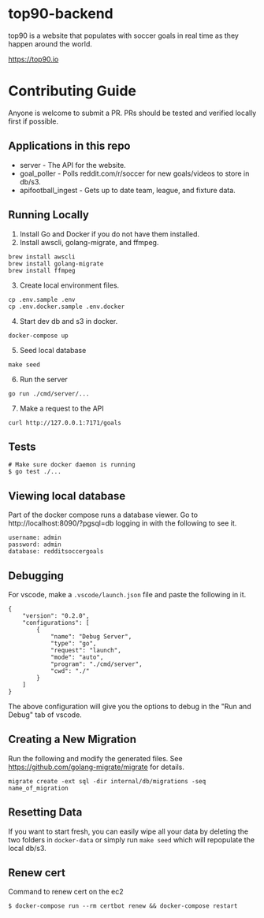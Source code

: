 # top90-backend

top90 is a website that populates with soccer goals in real time as they happen around the world.

https://top90.io

# Contributing Guide
Anyone is welcome to submit a PR. PRs should be tested and verified locally first if possible.

## Applications in this repo
- server - The API for the website.
- goal_poller - Polls reddit.com/r/soccer for new goals/videos to store in db/s3.
- apifootball_ingest - Gets up to date team, league, and fixture data.

## Running Locally
1. Install Go and Docker if you do not have them installed.
2. Install awscli, golang-migrate, and ffmpeg.
```
brew install awscli
brew install golang-migrate
brew install ffmpeg
```
3. Create local environment files.
```
cp .env.sample .env
cp .env.docker.sample .env.docker
```
4. Start dev db and s3 in docker.
```
docker-compose up
```
5. Seed local database
```
make seed
```
6. Run the server
```
go run ./cmd/server/...
```
7. Make a request to the API
```
curl http://127.0.0.1:7171/goals
```

## Tests
```
# Make sure docker daemon is running
$ go test ./...
```

## Viewing local database
Part of the docker compose runs a database viewer. Go to http://localhost:8090/?pgsql=db logging in with the following to see it.
```
username: admin
password: admin
database: redditsoccergoals
```

## Debugging
For vscode, make a `.vscode/launch.json` file and paste the following in it.
```
{
    "version": "0.2.0",
    "configurations": [
        {
            "name": "Debug Server",
            "type": "go",
            "request": "launch",
            "mode": "auto",
            "program": "./cmd/server",
            "cwd": "./"
        }
    ]
}
```
The above configuration will give you the options to debug in the "Run and Debug" tab of vscode.

## Creating a New Migration
Run the following and modify the generated files. See https://github.com/golang-migrate/migrate for details.
```
migrate create -ext sql -dir internal/db/migrations -seq name_of_migration
```

## Resetting Data
If you want to start fresh, you can easily wipe all your data by deleting the two folders in `docker-data` or simply run `make seed` which will repopulate the local db/s3. 

## Renew cert
Command to renew cert on the ec2
```
$ docker-compose run --rm certbot renew && docker-compose restart
```
